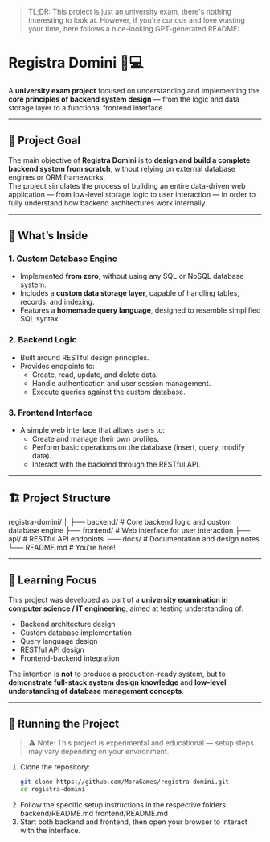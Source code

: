 > TL;DR: This project is just an university exam, there's nothing interesting to look at. However, if you're curious and love wasting your time, here follows a nice-looking GPT-generated README:

# Registra Domini 🧠💻

A **university exam project** focused on understanding and implementing the **core principles of backend system design** — from the logic and data storage layer to a functional frontend interface.

---

## 🎯 Project Goal

The main objective of **Registra Domini** is to **design and build a complete backend system from scratch**, without relying on external database engines or ORM frameworks.  
The project simulates the process of building an entire data-driven web application — from low-level storage logic to user interaction — in order to fully understand how backend architectures work internally.

---

## 🧩 What’s Inside

### 1. **Custom Database Engine**
- Implemented **from zero**, without using any SQL or NoSQL database system.  
- Includes a **custom data storage layer**, capable of handling tables, records, and indexing.
- Features a **homemade query language**, designed to resemble simplified SQL syntax.

### 2. **Backend Logic**
- Built around RESTful design principles.  
- Provides endpoints to:
  - Create, read, update, and delete data.
  - Handle authentication and user session management.
  - Execute queries against the custom database.

### 3. **Frontend Interface**
- A simple web interface that allows users to:
  - Create and manage their own profiles.
  - Perform basic operations on the database (insert, query, modify data).
  - Interact with the backend through the RESTful API.

---

## 🏗️ Project Structure
registra-domini/
│
├── backend/ # Core backend logic and custom database engine
├── frontend/ # Web interface for user interaction
├── api/ # RESTful API endpoints
├── docs/ # Documentation and design notes
└── README.md # You’re here!

---

## 🧪 Learning Focus

This project was developed as part of a **university examination in computer science / IT engineering**, aimed at testing understanding of:

- Backend architecture design
- Custom database implementation
- Query language design
- RESTful API design
- Frontend-backend integration

The intention is **not** to produce a production-ready system, but to **demonstrate full-stack system design knowledge** and **low-level understanding of database management concepts**.

---

## 🚀 Running the Project

> ⚠️ Note: This project is experimental and educational — setup steps may vary depending on your environment.

1. Clone the repository:
   ```bash
   git clone https://github.com/MoraGames/registra-domini.git
   cd registra-domini
2. Follow the specific setup instructions in the respective folders:
   backend/README.md
   frontend/README.md
3. Start both backend and frontend, then open your browser to interact with the interface.
